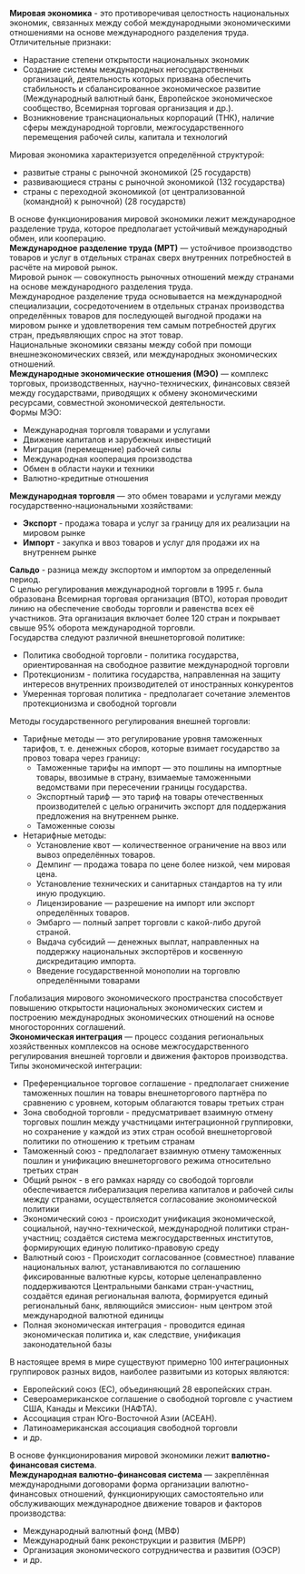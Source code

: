 **Мировая экономика** - это противоречивая целостность национальных экономик, связанных между собой международными экономическими отношениями на основе международного разделения труда.  
Отличительные признаки:
- Нарастание степени открытости национальных экономик
- Создание системы международных негосударственных организаций, деятельность которых призвана обеспечить стабильность и сбалансированное экономическое развитие (Международный валютный банк, Европейское экономическое сообщество, Всемирная торговая организация и др.).
- Возникновение транснациональных корпораций (ТНК), наличие сферы международной торговли, межгосударственного перемещения рабочей силы, капитала и технологий
  
Мировая экономика характеризуется определённой структурой:
- развитые страны с рыночной экономикой (25 государств)
- развивающиеся страны с рыночной экономикой (132 государства)
- страны с переходной экономикой (от централизованной (командной) к рыночной) (28 государств)
  
В основе функционирования мировой экономики лежит международное разделение труда, которое предполагает устойчивый международный обмен, или кооперацию.  
**Международное разделение труда (МРТ)** — устойчивое производство товаров и услуг в отдельных странах сверх внутренних потребностей в расчёте на мировой рынок.  
Мировой рынок — совокупность рыночных отношений между странами на основе международного разделения труда.  
Международное разделение труда основывается на международной специализации, сосредоточением в отдельных странах производства определённых товаров для последующей выгодной продажи на мировом рынке и удовлетворения тем самым потребностей других стран, предъявляющих спрос на этот товар.  
Национальные экономики связаны между собой при помощи внешнеэкономических связей, или международных экономических отношений.  
**Международные экономические отношения (МЭО)** — комплекс торговых, производственных, научно-технических, финансовых связей между государствами, приводящих к обмену экономическими ресурсами, совместной экономической деятельности.  
Формы МЭО:
- Международная торговля товарами и услугами
- Движение капиталов и зарубежных инвестиций
- Миграция (перемещение) рабочей силы
- Международная кооперация производства
- Обмен в области науки и техники
- Валютно-кредитные отношения
  
**Международная торговля** — это обмен товарами и услугами между государственно-национальными хозяйствами:
- **Экспорт** - продажа товара и услуг за границу для их реализации на мировом рынке
- **Импорт** - закупка и ввоз товаров и услуг для продажи их на внутреннем рынке
  
**Сальдо** - разница между экспортом и импортом за определенный период.  
С целью регулирования международной торговли в 1995 г. была образована Всемирная торговая организация (ВТО), которая проводит линию на обеспечение свободы торговли и равенства всех её участников. Эта организация включает более 120 стран и покрывает свыше 95% оборота международной торговли.  
Государства следуют различной внешнеторговой политике:
- Политика свободной торговли - политика государства, ориентированная на свободное развитие международной торговли
- Протекционизм - политика государства, направленная на защиту интересов внутренних производителей от иностранных конкурентов
- Умеренная торговая политика - предполагает сочетание элементов протекционизма и свободной торговли
  
Методы государственного регулирования внешней торговли:
- Тарифные методы — это регулирование уровня таможенных тарифов, т. е. денежных сборов, которые взимает государство за провоз товара через границу:
	- Таможенные тарифы на импорт — это пошлины на импортные товары, ввозимые в страну, взимаемые таможенными ведомствами при пересечении границы государства.
	- Экспортный тариф — это тариф на товары отечественных производителей с целью ограничить экспорт для поддержания предложения на внутреннем рынке.
	- Таможенные союзы
- Нетарифные методы:
	- Установление квот — количественное ограничение на ввоз или вывоз определённых товаров.
	- Демпинг — продажа товара по цене более низкой, чем мировая цена.
	- Установление технических и санитарных стандартов на ту или иную продукцию.
	- Лицензирование — разрешение на импорт или экспорт определённых товаров.
	- Эмбарго — полный запрет торговли с какой-либо другой страной.
	- Выдача субсидий — денежных выплат, направленных на поддержку национальных экспортёров и косвенную дискредитацию импорта.
	- Введение государственной монополии на торговлю определёнными товарами
  
Глобализация мирового экономического пространства способствует повышению открытости национальных экономических систем и построению международных экономических отношений на основе многосторонних соглашений.  
**Экономическая интеграция** — процесс создания региональных хозяйственных комплексов на основе межгосударственного регулирования внешней торговли и движения факторов производства.  
Типы экономической интеграции:
- Преференциальное торговое соглашение - предполагает снижение таможенных пошлин на товары внешнеторгового партнёра по сравнению с уровнем, которым облагаются товары третьих стран
- Зона свободной торговли - предусматривает взаимную отмену торговых пошлин между участницами интеграционной группировки, но сохранение у каждой из этих стран особой внешнеторговой политики по отношению к третьим странам
- Таможенный союз - предполагает взаимную отмену таможенных пошлин и унификацию внешнеторгового режима относительно третьих стран
- Общий рынок - в его рамках наряду со свободой торговли обеспечивается либерализация перелива капиталов и рабочей силы между странами, осуществляется согласование экономической политики
- Экономический союз - происходит унификация экономической, социальной, научно-технической, международной политики стран- участниц; создаётся система межгосударственных институтов, формирующих единую политико-правовую среду
- Валютный союз - Происходит согласованное (совместное) плавание национальных валют, устанавливаются по соглашению фиксированные валютные курсы, которые целенаправленно поддерживаются Центральными банками стран-участниц, создаётся единая региональная валюта, формируется единый региональный банк, являющийся эмиссион- ным центром этой международной валютной единицы
- Полная экономическая интеграция - проводится единая экономическая политика и, как следствие, унификация законодательной базы
  
В настоящее время в мире существуют примерно 100 интеграционных группировок разных видов, наиболее развитыми из которых являются:
- Европейский союз (ЕС), объединяющий 28 европейских стран.
- Североамериканское соглашение о свободной торговле с участием США, Канады и Мексики (НАФТА).
- Ассоциация стран Юго-Восточной Азии (АСЕАН).
- Латиноамериканская ассоциация свободной торговли 
- и др.
  
В основе функционирования мировой экономики лежит **валютно-финансовая система**.  
**Международная валютно-финансовая система** — закреплённая международными договорами форма организации валютно-финансовых отношений, функционирующих самостоятельно или обслуживающих международное движение товаров и факторов производства:
- Международный валютный фонд (МВФ)
- Международный банк реконструкции и развития (МБРР)
- Организация экономического сотрудничества и развития (ОЭСР) 
- и др.


